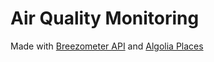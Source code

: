# Air Quality Monitoring

Made with [Breezometer API](https://docs.breezometer.com/api-documentation/air-quality-api/v2/) and [Algolia Places](https://community.algolia.com/places/)